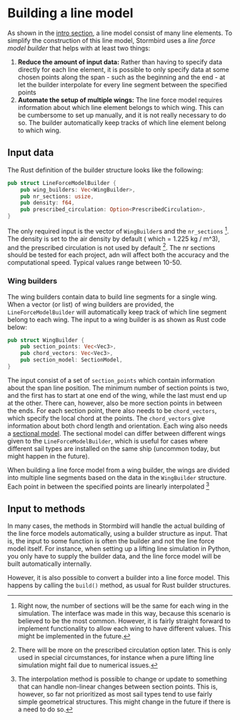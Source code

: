 # Building a line model

As shown in the [intro section](./line_model_intro.md), a line model consist of many line elements. To simplify the construction of this line model, Stormbird uses a *line force model builder* that helps with at least two things:

1) **Reduce the amount of input data:** Rather than having to specify data directly for each line element, it is possible to only specify data at some chosen points along the span - such as the beginning and the end - at let the builder interpolate for every line segment between the specified points
2) **Automate the setup of multiple wings:** The line force model requires information about which line element belongs to which wing. This can be cumbersome to set up manually, and it is not really necessary to do so. The builder automatically keep tracks of which line element belong to which wing.

## Input data
The Rust definition of the builder structure looks like the following:

```rust
pub struct LineForceModelBuilder {
    pub wing_builders: Vec<WingBuilder>,
    pub nr_sections: usize,
    pub density: f64,
    pub prescribed_circulation: Option<PrescribedCirculation>,
}
```

The only required input is the vector of `WingBuilder`s and the `nr_sections` [^nr_sections_note]. The density is set to the air density by default ( which = 1.225 kg / m^3), and the prescribed circulation is not used by default [^prescribed_note]. The nr sections should be tested for each project, adn will affect both the accuracy and the computational speed. Typical values range between 10-50.

[^nr_sections_note]: Right now, the number of sections will be the same for each wing in the simulation. The interface was made in this way, because this scenario is believed to be the most common. However, it is fairly straight forward to implement functionality to allow each wing to have different values. This might be implemented in the future.

[^prescribed_note]: There will be more on the prescribed circulation option later. This is only used in special circumstances, for instance when a pure lifting line simulation might fail due to numerical issues. 

### Wing builders
The wing builders contain data to build line segments for a single wing. When a vector (or list) of wing builders are provided, the `LineForceModelBuilder` will automatically keep track of which line segment belong to each wing. The input to a wing builder is as shown as Rust code below:

```rust
pub struct WingBuilder {
    pub section_points: Vec<Vec3>,
    pub chord_vectors: Vec<Vec3>,
    pub section_model: SectionModel,
}
```

The input consist of a set of `section_points` which contain information about the span line position. The minimum number of section points is two, and the first has to start at one end of the wing, while the last must end up at the other. There can, however, also be more section points in between the ends. For each section point, there also needs to be `chord_vectors`, which specify the local chord at the points. The `chord_vectors` give information about both chord length and orientation. Each wing also needs a [sectional model](./../sectional_models/sectional_models_intro.md). The sectional model can differ between different wings given to the `LineForceModelBuilder`, which is useful for cases where different sail types are installed on the same ship (uncommon today, but might happen in the future).

When building a line force model from a wing builder, the wings are divided into multiple line segments based on the data in the `WingBuilder` structure. Each point in between the specified points are linearly interpolated [^interpolation_note]

[^interpolation_note]: The interpolation method is possible to change or update to something that can handle non-linear changes between section points. This is, however, so far not prioritized as most sail types tend to use fairly simple geometrical structures. This might change in the future if there is a need to do so.

## Input to methods
In many cases, the methods in Stormbird will handle the actual building of the line force models automatically, using a builder structure as input. That is, the input to some function is often the builder and not the line force model itself. For instance, when setting up a lifting line simulation in Python, you only have to supply the builder data, and the line force model will be built automatically internally.  

However, it is also possible to convert a builder into a line force model. This happens by calling the `build()` method, as usual for Rust builder structures. 


